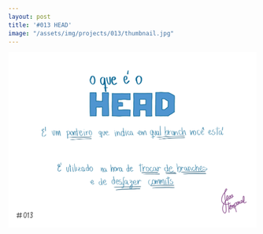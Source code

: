 ```yaml
---
layout: post
title: '#013 HEAD'
image: "/assets/img/projects/013/thumbnail.jpg"
---
```


<img alt="O que é o HEAD? um ponteiro para indicar em qual branch você está" src="/assets/img/projects/013/full.jpg">